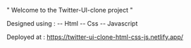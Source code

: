 " Welcome to the Twitter-UI-clone project "

Designed using :
-- Html
-- Css
-- Javascript


Deployed at :
https://twitter-ui-clone-html-css-js.netlify.app/
